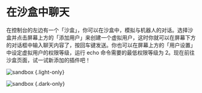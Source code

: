 # 在沙盒中聊天

在控制台的左边有一个「沙盒」，你可以在沙盒中，模拟与机器人的对话。选择沙盒并点击屏幕上方的「添加用户」来创建一个虚拟用户，这时你就可以在屏幕下方的对话框中输入聊天内容了，按回车键发送。你也可以在屏幕上方的「用户设置」中设定虚拟用户的权限等级，运行 echo 命令需要的最低权限等级为 2。现在前往沙盒页面，试一试新添加的插件吧！

![sandbox](/manual/console/sandbox_light.webp) {.light-only}

![sandbox](/manual/console/sandbox_dark.webp) {.dark-only}
